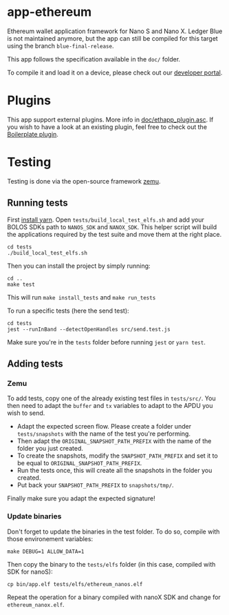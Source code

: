 # app-ethereum
Ethereum wallet application framework for Nano S and Nano X.
Ledger Blue is not maintained anymore, but the app can still be compiled for this target using the branch `blue-final-release`.

This app follows the specification available in the `doc/` folder.

To compile it and load it on a device, please check out our [developer portal](https://developers.ledger.com/docs/NA/start_here/).

# Plugins

This app support external plugins. More info in [doc/ethapp_plugin.asc](https://github.com/LedgerHQ/app-ethereum/blob/master/doc/ethapp_plugins.asc). If you wish to have a look at an existing plugin, feel free to check out the [Boilerplate plugin](https://github.com/LedgerHQ/app-plugin-boilerplate).

# Testing

Testing is done via the open-source framework [zemu](https://github.com/Zondax/zemu).

## Running tests

First [install yarn](https://classic.yarnpkg.com/en/docs/install/#debian-stable).
Open `tests/build_local_test_elfs.sh` and add your BOLOS SDKs path to `NANOS_SDK` and `NANOX_SDK`.
This helper script will build the applications required by the test suite and move them at the right place.
```
cd tests
./build_local_test_elfs.sh
```
Then you can install the project by simply running:
```
cd ..
make test
```
This will run `make install_tests` and `make run_tests`

To run a specific tests (here the send test):
```
cd tests
jest --runInBand --detectOpenHandles src/send.test.js
```

Make sure you're in the `tests` folder before running `jest` or `yarn test`.


## Adding tests

### Zemu

To add tests, copy one of the already existing test files in `tests/src/`.
You then need to adapt the `buffer` and `tx` variables to adapt to the APDU you wish to send.

- Adapt the expected screen flow. Please create a folder under `tests/snapshots` with the name of the test you're performing.
- Then adapt the `ORIGINAL_SNAPSHOT_PATH_PREFIX` with the name of the folder you just created.
- To create the snapshots, modify the `SNAPSHOT_PATH_PREFIX` and set it to be equal to `ORIGINAL_SNAPSHOT_PATH_PREFIX`.
- Run the tests once, this will create all the snapshots in the folder you created.
- Put back your `SNAPSHOT_PATH_PREFIX` to `snapshots/tmp/`.

Finally make sure you adapt the expected signature!

### Update binaries

Don't forget to update the binaries in the test folder. To do so, compile with those environement variables:
```
make DEBUG=1 ALLOW_DATA=1
```

Then copy the binary to the `tests/elfs` folder (in this case, compiled with SDK for nanoS):
```
cp bin/app.elf tests/elfs/ethereum_nanos.elf
```

Repeat the operation for a binary compiled with nanoX SDK and change for `ethereum_nanox.elf`.
